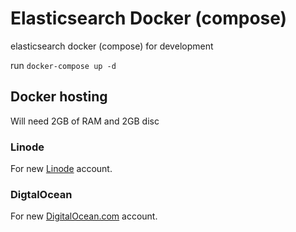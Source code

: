 # Elasticsearch Docker (compose)
 elasticsearch docker (compose) for development
 
 run `docker-compose up -d`
 
 ## Docker hosting
 
 Will need 2GB of RAM and 2GB disc
 
 ### Linode
 
For new [Linode](https://www.linode.com/?r=0e8f2373e6015e1891050bf15f5c7dac6c5143a9) account.
 
 ### DigtalOcean
 
For new [DigitalOcean.com](https://m.do.co/c/1acc10098936) account.
